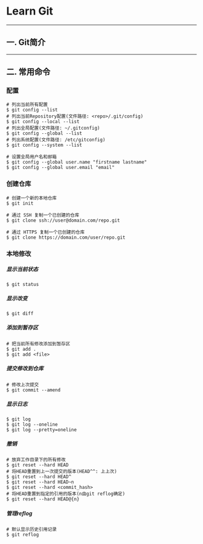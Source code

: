# Learn Git

----
## 一. Git简介

----
## 二. 常用命令

### 配置
```
# 列出当前所有配置
$ git config --list
# 列出当前Repository配置(文件路径: <repo>/.git/config)
$ git config --local --list
# 列出全局配置(文件路径: ~/.gitconfig)
$ git config --global --list
# 列出系统配置(文件路径: /etc/gitconfig)
$ git config --system --list

# 设置全局用户名和邮箱
$ git config --global user.name "firstname lastname"
$ git config --global user.email "email"
```

### 创建仓库
```
# 创建一个新的本地仓库
$ git init

# 通过 SSH 复制一个已创建的仓库
$ git clone ssh://user@domain.com/repo.git

# 通过 HTTPS 复制一个已创建的仓库
$ git clone https://domain.com/user/repo.git
```

### 本地修改

##### 显示当前状态
```
$ git status
```

##### 显示改变
```
$ git diff
```

##### 添加到暂存区
```
# 把当前所有修改添加到暂存区
$ git add .
$ git add <file>
```

##### 提交修改到仓库
```
# 修改上次提交
$ git commit --amend
```

##### 显示日志
```
$ git log
$ git log --oneline
$ git log --pretty=oneline
```

##### 撤销
```
# 放弃工作目录下的所有修改
$ git reset --hard HEAD
# 将HEAD重置到上一次提交的版本(HEAD^^: 上上次)
$ git reset --hard HEAD^
$ git reset --hard HEAD~n
$ git reset --hard <commit_hash>
# 将HEAD重置到指定的引用的版本(n由git reflog确定)
$ git reset --hard HEAD@{n}
```

##### 管理reflog
```
# 默认显示历史引用记录
$ git reflog
```